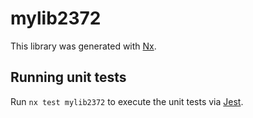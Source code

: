 # mylib2372

This library was generated with [Nx](https://nx.dev).

## Running unit tests

Run `nx test mylib2372` to execute the unit tests via [Jest](https://jestjs.io).
